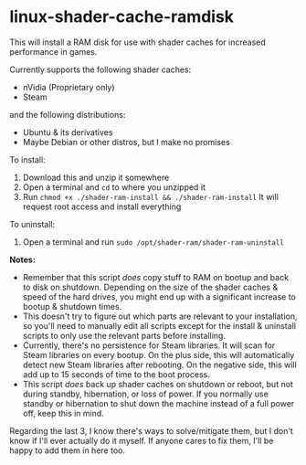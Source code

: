 # linux-shader-cache-ramdisk

This will install a RAM disk for use with shader caches for increased performance in games.

Currently supports the following shader caches:
- nVidia (Proprietary only)
- Steam

and the following distributions:
- Ubuntu & its derivatives
- Maybe Debian or other distros, but I make no promises

To install:
1. Download this and unzip it somewhere
2. Open a terminal and `cd` to where you unzipped it
3. Run `chmod +x ./shader-ram-install && ./shader-ram-install`
   It will request root access and install everything

To uninstall:
1. Open a terminal and run `sudo /opt/shader-ram/shader-ram-uninstall`

**Notes:**
- Remember that this script *does* copy stuff to RAM on bootup and back to disk on shutdown. Depending on the size of the shader caches & speed of the hard drives, you might end up with a significant increase to bootup & shutdown times.
- This doesn't try to figure out which parts are relevant to your installation, so you'll need to manually edit all scripts except for the install & uninstall scripts to only use the relevant parts before installing.
- Currently, there's no persistence for Steam libraries. It will scan for Steam libraries on every bootup. On the plus side, this will automatically detect new Steam libraries after rebooting. On the negative side, this will add up to 15 seconds of time to the boot process.
- This script *does* back up shader caches on shutdown or reboot, but not during standby, hibernation, or loss of power. If you normally use standby or hibernation to shut down the machine instead of a full power off, keep this in mind.

Regarding the last 3, I know there's ways to solve/mitigate them, but I don't know if I'll ever actually do it myself. If anyone cares to fix them, I'll be happy to add them in here too.
